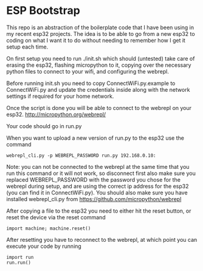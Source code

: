
# ESP Bootstrap

This repo is an abstraction of the boilerplate code that I have been using in my recent esp32 projects. 
The idea is to be able to go from a new esp32 to coding on what I want it to do without needing to remember how I get it setup each time.

On first setup you need to run ./init.sh which should (untested) take care of erasing the esp32, flashing micropython to it, copying over the necessary python files to connect to your wifi, and configuring the webrepl.

Before running init.sh you need to copy ConnectWiFi.py.example to ConnectWiFi.py and update the credentials inside along with the network settings if required for your home network.

Once the script is done you will be able to connect to the webrepl on your esp32.
http://micropython.org/webrepl/

Your code should go in run.py 

When you want to upload a new version of run.py to the esp32 use the command

`webrepl_cli.py -p WEBREPL_PASSWORD run.py 192.168.0.10:`

Note: you can not be connected to the webrepl at the same time that you run this command or it will not work, so disconnect first
also make sure you replaced WEBREPL_PASSWORD with the password you chose for the webrepl during setup, and are using the correct ip address for the esp32 (you can find it in ConnectWiFi.py).
You should also make sure you have installed webrepl_cli.py from https://github.com/micropython/webrepl

After copying a file to the esp32 you need to either hit the reset button, or reset the device via the reset command

`import machine; machine.reset()`

After resetting you have to reconnect to the webrepl, at which point you can execute your code by running 

```
import run
run.run()
```
